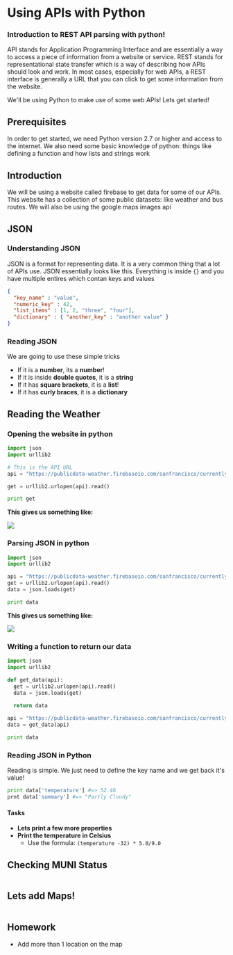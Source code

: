 
# Using APIs with Python

### Introduction to REST API parsing with python!

API stands for Application Programming Interface and are essentially a way to access a piece of information from a website or service. REST stands for representational state transfer which is a way of describing how APIs should look and work. In most cases, especially for web APIs, a REST interface is generally a URL that you can click to get some information from the website.

We'll be using Python to make use of some web APIs! Lets get started!


## Prerequisites

In order to get started, we need Python version 2.7 or higher and access to the internet. We also need some basic knowledge of python: things like defining a function and how lists and strings work

## Introduction

We will be using a website called firebase to get data for some of our APIs. This website has a collection of some public datasets: like weather and bus routes. We will also be using the google maps images api

## JSON

### Understanding JSON

JSON is a format for representing data. It is a very common thing that a lot of APIs use. JSON essentially looks like this. Everything is inside `{}` and you have multiple entires which contan keys and values

```json
{
  "key_name" : "value",
  "numeric_key" : 42,
  "list_items" : [1, 2, "three", "four"],
  "dictionary" : { "another_key" : "another value" }
}
```

### Reading JSON

We are going to use these simple tricks

- If it is a **number**, its a **number**!
- If it is inside **double quotes**, it is a **string**
- If it has **square brackets**, it is a **list**!
- If it has **curly braces**, it is a **dictionary**

## Reading the Weather

### Opening the website in python

```py
import json
import urllib2

# This is the API URL
api = "https://publicdata-weather.firebaseio.com/sanfrancisco/currently.json"

get = urllib2.urlopen(api).read()

print get
```

**This gives us something like:**

![](https://camo.githubusercontent.com/92500dcee84fac0a563104ed2ee62df2ae9e099b/687474703a2f2f692e696d6775722e636f6d2f4a5553354945622e706e67)

### Parsing JSON in python

```py
import json
import urllib2

api = "https://publicdata-weather.firebaseio.com/sanfrancisco/currently.json"
get = urllib2.urlopen(api).read()
data = json.loads(get)

print data
```

**This gives us something like:**

![](https://cloud.githubusercontent.com/assets/461702/2912224/74e236a2-d673-11e3-866f-63355c0c44b9.JPG)




### Writing a function to return our data

```py
import json
import urllib2

def get_data(api):
  get = urllib2.urlopen(api).read()
  data = json.loads(get)

  return data
  
api = "https://publicdata-weather.firebaseio.com/sanfrancisco/currently.json"
data = get_data(api)

print data
```

### Reading JSON in Python

Reading is simple. We just need to define the key name and we get back it's value!

```py
print data['temperature'] #=> 52.46
prnt data['summary'] #=> "Partly Cloudy"
```

#### Tasks

- **Lets print a few more properties**
- **Print the temperature in Celsius**
  - Use the formula:  `(temperature -32) * 5.0/9.0`

## Checking MUNI Status

```py
```

## Lets add Maps!

```py
```

## Homework

- Add more than 1 location on the map
